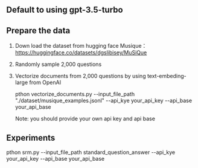 ## Default to using gpt-3.5-turbo
## Prepare the data
1. Down load the dataset from hugging face
Musique： https://huggingface.co/datasets/dgslibisey/MuSiQue

2. Randomly sample 2,000 questions

3. Vectorize documents from 2,000 questions by using text-embeding-large from OpenAI

    pthon vectorize_documents.py --input_file_path "./dataset/musique_examples.jsonl" --api_kye your_api_key --api_base your_api_base 

    Note: you should provide your own api key and api base
## Experiments
pthon srm.py --input_file_path standard_question_answer --api_kye your_api_key --api_base your_api_base 